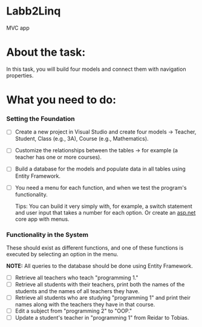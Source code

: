 # Labb2Linq
MVC app

# About the task:

In this task, you will build four models and connect them with navigation properties.

# What you need to do:

### Setting the Foundation

- [ ] Create a new project in Visual Studio and create four models → Teacher, Student, Class (e.g., 3A), Course (e.g., Mathematics).
- [ ] Customize the relationships between the tables → for example (a teacher has one or more courses).
- [ ] Build a database for the models and populate data in all tables using Entity Framework.
- [ ] You need a menu for each function, and when we test the program's functionality.

    Tips: You can build it very simply with, for example, a switch statement and user input that takes a number for each option. Or create an [asp.net](http://asp.net) core app with menus.

### Functionality in the System

These should exist as different functions, and one of these functions is executed by selecting an option in the menu.

**NOTE:** All queries to the database should be done using Entity Framework.

- [ ] Retrieve all teachers who teach "programming 1."
- [ ] Retrieve all students with their teachers, print both the names of the students and the names of all teachers they have.
- [ ] Retrieve all students who are studying "programming 1" and print their names along with the teachers they have in that course.
- [ ] Edit a subject from "programming 2" to "OOP."
- [ ] Update a student's teacher in "programming 1" from Reidar to Tobias.
